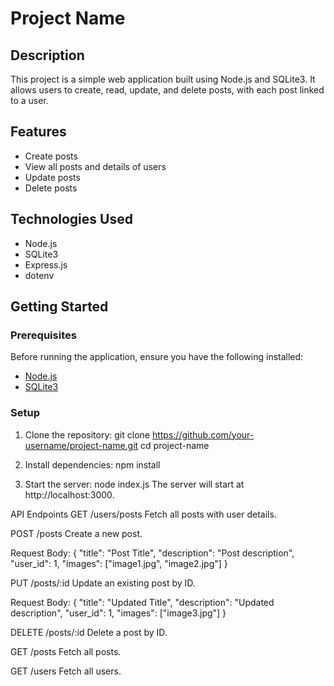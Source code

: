 # Project Name

## Description

This project is a simple web application built using Node.js and SQLite3. It allows users to create, read, update, and delete posts, with each post linked to a user.

## Features

- Create posts
- View all posts and details of users
- Update posts
- Delete posts

## Technologies Used

- Node.js
- SQLite3
- Express.js
- dotenv

## Getting Started

### Prerequisites

Before running the application, ensure you have the following installed:

- [Node.js](https://nodejs.org/)
- [SQLite3](https://www.sqlite.org/)

### Setup

1. Clone the repository:
   git clone https://github.com/your-username/project-name.git
   cd project-name

2. Install dependencies:
   npm install
   
4. Start the server:
   node index.js
   The server will start at http://localhost:3000.



API Endpoints
GET /users/posts
Fetch all posts with user details.

POST /posts
Create a new post.

Request Body:
{
  "title": "Post Title",
  "description": "Post description",
  "user_id": 1,
  "images": ["image1.jpg", "image2.jpg"]
}

PUT /posts/:id
Update an existing post by ID.

Request Body:
{
  "title": "Updated Title",
  "description": "Updated description",
  "user_id": 1,
  "images": ["image3.jpg"]
}

DELETE /posts/:id
Delete a post by ID.

GET /posts
Fetch all posts.

GET /users
Fetch all users.
   
